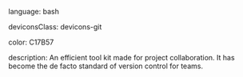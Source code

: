 language: bash

deviconsClass: devicons-git

color: C17B57

description: An efficient tool kit made for project collaboration. It has become the de facto standard of version control for teams.
